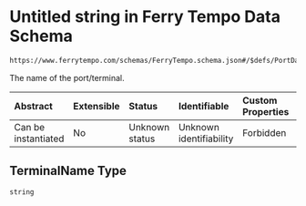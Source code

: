 # Untitled string in Ferry Tempo Data Schema

```txt
https://www.ferrytempo.com/schemas/FerryTempo.schema.json#/$defs/PortData/properties/TerminalName
```

The name of the port/terminal.

| Abstract            | Extensible | Status         | Identifiable            | Custom Properties | Additional Properties | Access Restrictions | Defined In                                                                       |
| :------------------ | :--------- | :------------- | :---------------------- | :---------------- | :-------------------- | :------------------ | :------------------------------------------------------------------------------- |
| Can be instantiated | No         | Unknown status | Unknown identifiability | Forbidden         | Allowed               | none                | [FerryTempo.schema.json\*](../out/FerryTempo.schema.json "open original schema") |

## TerminalName Type

`string`
